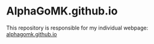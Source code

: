 # AlphaGoMK.github.io   
This repository is responsible for my individual webpage: [alphagomk.github.io](https://alphagomk.github.io)  
